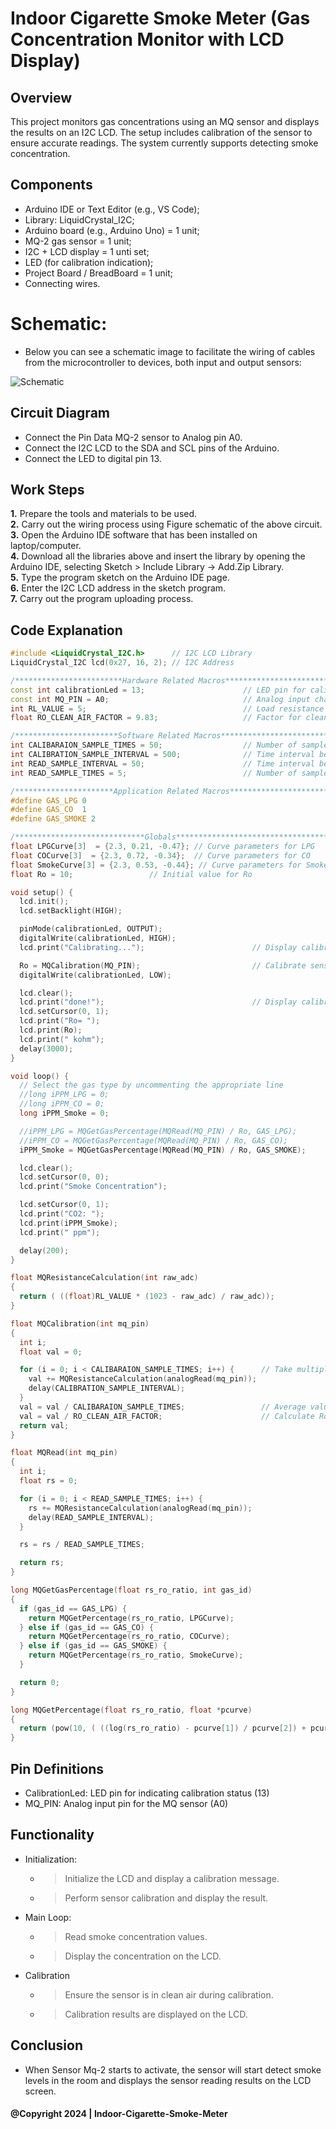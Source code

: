 # Indoor Cigarette Smoke Meter (Gas Concentration Monitor with LCD Display)

## Overview

This project monitors gas concentrations using an MQ sensor and displays the results on an I2C LCD. The setup includes calibration of the sensor to ensure accurate readings. The system currently supports detecting smoke concentration.

## Components

- Arduino IDE or Text Editor (e.g., VS Code);
- Library: LiquidCrystal_I2C;
- Arduino board (e.g., Arduino Uno) = 1 unit;
- MQ-2 gas sensor = 1 unit;
- I2C + LCD display = 1 unti set;
- LED (for calibration indication);
- Project Board / BreadBoard = 1 unit;
- Connecting wires.

# Schematic:

- Below you can see a schematic image to facilitate the wiring of cables from the microcontroller to devices, both input and output sensors:

![Schematic](img/skema.jpg)

## Circuit Diagram

- Connect the Pin Data MQ-2 sensor to Analog pin A0.
- Connect the I2C LCD to the SDA and SCL pins of the Arduino.
- Connect the LED to digital pin 13.

## Work Steps

**1.** Prepare the tools and materials to be used.<br/>
**2.** Carry out the wiring process using Figure schematic of the above circuit.<br/>
**3.** Open the Arduino IDE software that has been installed on laptop/computer.<br/>
**4.** Download all the libraries above and insert the library by opening the Arduino IDE, selecting Sketch > Include Library -> Add.Zip Library.<br/>
**5.** Type the program sketch on the Arduino IDE page.<br/>
**6.** Enter the I2C LCD address in the sketch program.<br/>
**7.** Carry out the program uploading process.<br/>

## Code Explanation

```cpp
#include <LiquidCrystal_I2C.h>      // I2C LCD Library
LiquidCrystal_I2C lcd(0x27, 16, 2); // I2C Address

/************************Hardware Related Macros************************************/
const int calibrationLed = 13;                      // LED pin for calibration indication
const int MQ_PIN = A0;                              // Analog input channel for MQ sensor
int RL_VALUE = 5;                                   // Load resistance in kilo ohms
float RO_CLEAN_AIR_FACTOR = 9.83;                   // Factor for clean air calibration

/***********************Software Related Macros************************************/
int CALIBARAION_SAMPLE_TIMES = 50;                  // Number of samples for calibration
int CALIBRATION_SAMPLE_INTERVAL = 500;              // Time interval between calibration samples (ms)
int READ_SAMPLE_INTERVAL = 50;                      // Time interval between samples during operation (ms)
int READ_SAMPLE_TIMES = 5;                          // Number of samples during operation

/**********************Application Related Macros**********************************/
#define GAS_LPG 0
#define GAS_CO  1
#define GAS_SMOKE 2

/*****************************Globals***********************************************/
float LPGCurve[3]  = {2.3, 0.21, -0.47}; // Curve parameters for LPG
float COCurve[3]  = {2.3, 0.72, -0.34};  // Curve parameters for CO
float SmokeCurve[3] = {2.3, 0.53, -0.44}; // Curve parameters for Smoke
float Ro = 10;                 // Initial value for Ro

void setup() {
  lcd.init();
  lcd.setBacklight(HIGH);

  pinMode(calibrationLed, OUTPUT);
  digitalWrite(calibrationLed, HIGH);
  lcd.print("Calibrating...");                        // Display calibration status

  Ro = MQCalibration(MQ_PIN);                         // Calibrate sensor
  digitalWrite(calibrationLed, LOW);

  lcd.clear();
  lcd.print("done!");                                 // Display calibration result
  lcd.setCursor(0, 1);
  lcd.print("Ro= ");
  lcd.print(Ro);
  lcd.print(" kohm");
  delay(3000);
}

void loop() {
  // Select the gas type by uncommenting the appropriate line
  //long iPPM_LPG = 0;
  //long iPPM_CO = 0;
  long iPPM_Smoke = 0;

  //iPPM_LPG = MQGetGasPercentage(MQRead(MQ_PIN) / Ro, GAS_LPG);
  //iPPM_CO = MQGetGasPercentage(MQRead(MQ_PIN) / Ro, GAS_CO);
  iPPM_Smoke = MQGetGasPercentage(MQRead(MQ_PIN) / Ro, GAS_SMOKE);

  lcd.clear();
  lcd.setCursor(0, 0);
  lcd.print("Smoke Concentration");

  lcd.setCursor(0, 1);
  lcd.print("CO2: ");
  lcd.print(iPPM_Smoke);
  lcd.print(" ppm");

  delay(200);
}

float MQResistanceCalculation(int raw_adc)
{
  return ( ((float)RL_VALUE * (1023 - raw_adc) / raw_adc));
}

float MQCalibration(int mq_pin)
{
  int i;
  float val = 0;

  for (i = 0; i < CALIBARAION_SAMPLE_TIMES; i++) {      // Take multiple samples
    val += MQResistanceCalculation(analogRead(mq_pin));
    delay(CALIBRATION_SAMPLE_INTERVAL);
  }
  val = val / CALIBARAION_SAMPLE_TIMES;                 // Average value
  val = val / RO_CLEAN_AIR_FACTOR;                      // Calculate Ro
  return val;
}

float MQRead(int mq_pin)
{
  int i;
  float rs = 0;

  for (i = 0; i < READ_SAMPLE_TIMES; i++) {
    rs += MQResistanceCalculation(analogRead(mq_pin));
    delay(READ_SAMPLE_INTERVAL);
  }

  rs = rs / READ_SAMPLE_TIMES;

  return rs;
}

long MQGetGasPercentage(float rs_ro_ratio, int gas_id)
{
  if (gas_id == GAS_LPG) {
    return MQGetPercentage(rs_ro_ratio, LPGCurve);
  } else if (gas_id == GAS_CO) {
    return MQGetPercentage(rs_ro_ratio, COCurve);
  } else if (gas_id == GAS_SMOKE) {
    return MQGetPercentage(rs_ro_ratio, SmokeCurve);
  }

  return 0;
}

long MQGetPercentage(float rs_ro_ratio, float *pcurve)
{
  return (pow(10, ( ((log(rs_ro_ratio) - pcurve[1]) / pcurve[2]) + pcurve[0])));
}

```

## Pin Definitions

- CalibrationLed: LED pin for indicating calibration status (13)
- MQ_PIN: Analog input pin for the MQ sensor (A0)

## Functionality

- Initialization:

  - > Initialize the LCD and display a calibration message.
  - > Perform sensor calibration and display the result.

- Main Loop:

  - > Read smoke concentration values.
  - > Display the concentration on the LCD.

- Calibration
  - > Ensure the sensor is in clean air during calibration.
  - > Calibration results are displayed on the LCD.

## Conclusion

- When Sensor Mq-2 starts to activate, the sensor will start detect smoke levels in the room and displays the sensor reading results on the LCD screen.

#### @Copyright 2024 | Indoor-Cigarette-Smoke-Meter

